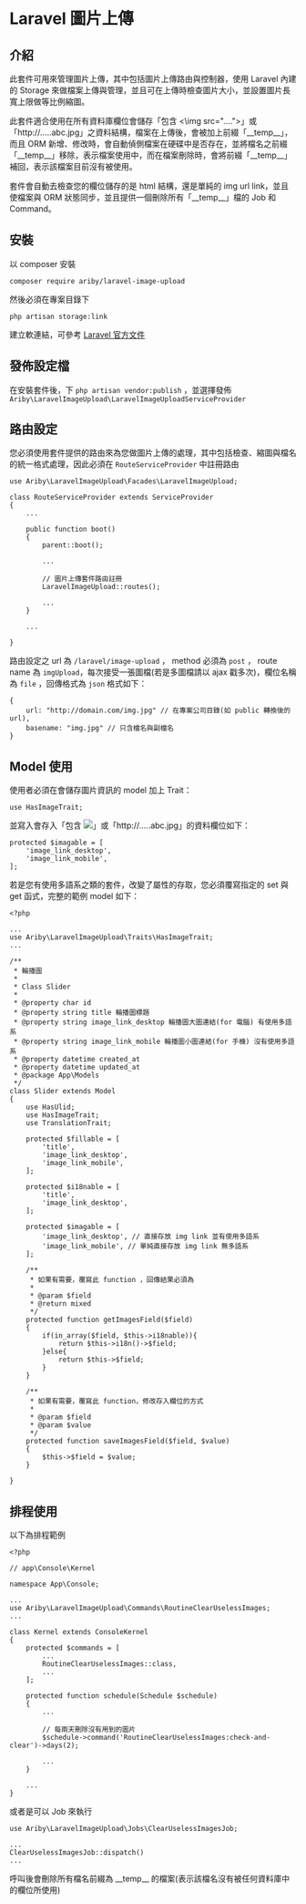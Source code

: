 # Laravel 圖片上傳

## 介紹

此套件可用來管理圖片上傳，其中包括圖片上傳路由與控制器，使用 Laravel 內建的 Storage 來做檔案上傳與管理，並且可在上傳時檢查圖片大小，並設置圖片長寬上限做等比例縮圖。

此套件適合使用在所有資料庫欄位會儲存「包含 \<\img src="....">」或「http://.....abc.jpg」之資料結構，檔案在上傳後，會被加上前綴「\_\_temp\_\_」，而且 ORM 新增、修改時，會自動偵側檔案在硬碟中是否存在，並將檔名之前綴「\_\_temp\_\_」移除，表示檔案使用中，而在檔案刪除時，會將前綴「\_\_temp\_\_」補回，表示該檔案目前沒有被使用。

套件會自動去檢查您的欄位儲存的是 html 結構，還是單純的 img url link，並且使檔案與 ORM 狀態同步，並且提供一個刪除所有「\_\_temp\_\_」檔的 Job 和 Command。

##  安裝

以 composer 安裝

    composer require ariby/laravel-image-upload
    
然後必須在專案目錄下

    php artisan storage:link
    
建立軟連結，可參考 [Laravel 官方文件](https://docs.laravel-dojo.com/laravel/5.5/filesystem#the-public-disk)
    
## 發佈設定檔

在安裝套件後，下 `php artisan vendor:publish` ，並選擇發佈 `Ariby\LaravelImageUpload\LaravelImageUploadServiceProvider`
    
## 路由設定

您必須使用套件提供的路由來為您做圖片上傳的處理，其中包括檢查、縮圖與檔名的統一格式處理，因此必須在 `RouteServiceProvider` 中註冊路由

    use Ariby\LaravelImageUpload\Facades\LaravelImageUpload;

    class RouteServiceProvider extends ServiceProvider
    {
        ...
    
        public function boot()
        {
            parent::boot();
    
            ...
    
            // 圖片上傳套件路由註冊
            LaravelImageUpload::routes();
            
            ...
        }
        
        ...
        
    }
    
路由設定之 url 為 `/laravel/image-upload` ， method 必須為 `post` ， route name 為 `imgUpload`，每次接受一張圖檔(若是多圖檔請以 ajax 戳多次)，欄位名稱為 `file` ，回傳格式為 `json` 格式如下：

    {
        url: "http://domain.com/img.jpg" // 在專案公司目錄(如 public 轉換後的 url),
        basename: "img.jpg" // 只含檔名與副檔名
    }

## Model 使用

使用者必須在會儲存圖片資訊的 model 加上 Trait：

    use HasImageTrait;
    
並寫入會存入「包含 <img src="....">」或「http://.....abc.jpg」的資料欄位如下：

    protected $imagable = [
        'image_link_desktop',
        'image_link_mobile',
    ];
    
若是您有使用多語系之類的套件，改變了屬性的存取，您必須覆寫指定的 set 與 get 函式，完整的範例 model 如下：

    <?php
    
    ...
    use Ariby\LaravelImageUpload\Traits\HasImageTrait;
    ...
    
    /**
     * 輪播圖
     *
     * Class Slider
     *
     * @property char id
     * @property string title 輪播圖標題
     * @property string image_link_desktop 輪播圖大圖連結(for 電腦) 有使用多語系
     * @property string image_link_mobile 輪播圖小圖連結(for 手機) 沒有使用多語系
     * @property datetime created_at
     * @property datetime updated_at
     * @package App\Models
     */
    class Slider extends Model
    {
        use HasUlid;
        use HasImageTrait;
        use TranslationTrait;
    
        protected $fillable = [
            'title',
            'image_link_desktop',
            'image_link_mobile',
        ];
    
        protected $i18nable = [
            'title',
            'image_link_desktop',
        ];
    
        protected $imagable = [
            'image_link_desktop', // 直接存放 img link 並有使用多語系
            'image_link_mobile', // 單純直接存放 img link 無多語系
        ];
        
        /**
         * 如果有需要，覆寫此 function ，回傳結果必須為
         *
         * @param $field
         * @return mixed
         */
        protected function getImagesField($field)
        {
            if(in_array($field, $this->i18nable)){
                return $this->i18n()->$field;
            }else{
                return $this->$field;
            }
        }
    
        /**
         * 如果有需要，覆寫此 function，修改存入欄位的方式
         *
         * @param $field
         * @param $value
         */
        protected function saveImagesField($field, $value)
        {
            $this->$field = $value;
        }
    
    }
    
## 排程使用

以下為排程範例

    <?php
    
    // app\Console\Kernel
    
    namespace App\Console;
    
    ...
    use Ariby\LaravelImageUpload\Commands\RoutineClearUselessImages;
    ...
    
    class Kernel extends ConsoleKernel
    {
        protected $commands = [
            ...
            RoutineClearUselessImages::class,
            ...
        ];
    
        protected function schedule(Schedule $schedule)
        {
            ...
            
            // 每兩天刪除沒有用到的圖片
            $schedule->command('RoutineClearUselessImages:check-and-clear')->days(2);
            
            ...
        }
        
        ...
    }

或者是可以 Job 來執行

    use Ariby\LaravelImageUpload\Jobs\ClearUselessImagesJob;
    
    ...
    ClearUselessImagesJob::dispatch()
    ...
    
呼叫後會刪除所有檔名前綴為  \_\_temp\_\_ 的檔案(表示該檔名沒有被任何資料庫中的欄位所使用)